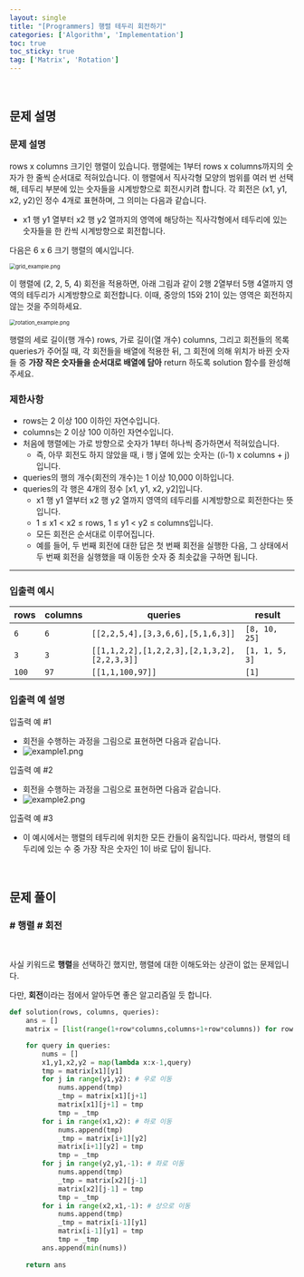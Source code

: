 ```yaml
---
layout: single
title: "[Programmers] 행렬 테두리 회전하기"
categories: ['Algorithm', 'Implementation']
toc: true
toc_sticky: true
tag: ['Matrix', 'Rotation']
---
```




<br>

## 문제 설명

### 문제 설명

rows x columns 크기인 행렬이 있습니다. 행렬에는 1부터 rows x columns까지의 숫자가 한 줄씩 순서대로 적혀있습니다. 이 행렬에서 직사각형 모양의 범위를 여러 번 선택해, 테두리 부분에 있는 숫자들을 시계방향으로 회전시키려 합니다. 각 회전은 (x1, y1, x2, y2)인 정수 4개로 표현하며, 그 의미는 다음과 같습니다.

* x1 행 y1 열부터 x2 행 y2 열까지의 영역에 해당하는 직사각형에서 테두리에 있는 숫자들을 한 칸씩 시계방향으로 회전합니다.

다음은 6 x 6 크기 행렬의 예시입니다.

<img src="https://grepp-programmers.s3.ap-northeast-2.amazonaws.com/files/ybm/4c3c0fab-11f4-43b6-b290-6f4017e9379f/grid_example.png" alt="grid_example.png" style="zoom:67%;" />

이 행렬에 (2, 2, 5, 4) 회전을 적용하면, 아래 그림과 같이 2행 2열부터 5행 4열까지 영역의 테두리가 시계방향으로 회전합니다. 이때, 중앙의 15와 21이 있는 영역은 회전하지 않는 것을 주의하세요.

<img src="https://grepp-programmers.s3.ap-northeast-2.amazonaws.com/files/ybm/962df137-5c71-4091-ad9f-8e322910c1ab/rotation_example.png" alt="rotation_example.png" style="zoom:67%;" />

행렬의 세로 길이(행 개수) rows, 가로 길이(열 개수) columns, 그리고 회전들의 목록 queries가 주어질 때, 각 회전들을 배열에 적용한 뒤, 그 회전에 의해 위치가 바뀐 숫자들 중 **가장 작은 숫자들을 순서대로 배열에 담아** return 하도록 solution 함수를 완성해주세요.

### 제한사항

* rows는 2 이상 100 이하인 자연수입니다.
* columns는 2 이상 100 이하인 자연수입니다.
* 처음에 행렬에는 가로 방향으로 숫자가 1부터 하나씩 증가하면서 적혀있습니다.
    * 즉, 아무 회전도 하지 않았을 때, i 행 j 열에 있는 숫자는 ((i-1) x columns + j)입니다.
* queries의 행의 개수(회전의 개수)는 1 이상 10,000 이하입니다.
* queries의 각 행은 4개의 정수 [x1, y1, x2, y2]입니다.
    * x1 행 y1 열부터 x2 행 y2 열까지 영역의 테두리를 시계방향으로 회전한다는 뜻입니다.
    * 1 ≤ x1 < x2 ≤ rows, 1 ≤ y1 < y2 ≤ columns입니다.
    * 모든 회전은 순서대로 이루어집니다.
    * 예를 들어, 두 번째 회전에 대한 답은 첫 번째 회전을 실행한 다음, 그 상태에서 두 번째 회전을 실행했을 때 이동한 숫자 중 최솟값을 구하면 됩니다.

---

### 입출력 예시

| rows  | columns | queries                                     | result         |
| ----- | ------- | ------------------------------------------- | -------------- |
| `6`   | `6`     | `[[2,2,5,4],[3,3,6,6],[5,1,6,3]]`           | `[8, 10, 25]`  |
| `3`   | `3`     | `[[1,1,2,2],[1,2,2,3],[2,1,3,2],[2,2,3,3]]` | `[1, 1, 5, 3]` |
| `100` | `97`    | `[[1,1,100,97]]`                            | `[1]`          |

### 입출력 예 설명

입출력 예 #1

* 회전을 수행하는 과정을 그림으로 표현하면 다음과 같습니다.
* ![example1.png](https://grepp-programmers.s3.ap-northeast-2.amazonaws.com/files/ybm/8c8cdd84-d0ec-4b9d-bdf7-f100d0098c5e/example1.png)

입출력 예 #2

* 회전을 수행하는 과정을 그림으로 표현하면 다음과 같습니다.
* ![example2.png](https://grepp-programmers.s3.ap-northeast-2.amazonaws.com/files/ybm/e3fce2bf-9da9-41e4-926a-5d19b4f31188/example2.png)

입출력 예 #3

* 이 예시에서는 행렬의 테두리에 위치한 모든 칸들이 움직입니다. 따라서, 행렬의 테두리에 있는 수 중 가장 작은 숫자인 1이 바로 답이 됩니다.

<br>

## 문제 풀이

### \# 행렬 \# 회전

<br>

사실 키워드로 **행렬**을 선택하긴 했지만, 행렬에 대한 이해도와는 상관이 없는 문제입니다. 

다만, **회전**이라는 점에서 알아두면 좋은 알고리즘일 듯 합니다. 

```python
def solution(rows, columns, queries):
    ans = []
    matrix = [list(range(1+row*columns,columns+1+row*columns)) for row in range(rows)]

    for query in queries:
        nums = []
        x1,y1,x2,y2 = map(lambda x:x-1,query)
        tmp = matrix[x1][y1]
        for j in range(y1,y2): # 우로 이동
            nums.append(tmp)
            _tmp = matrix[x1][j+1]
            matrix[x1][j+1] = tmp
            tmp = _tmp
        for i in range(x1,x2): # 하로 이동
            nums.append(tmp)
            _tmp = matrix[i+1][y2]
            matrix[i+1][y2] = tmp
            tmp = _tmp
        for j in range(y2,y1,-1): # 좌로 이동
            nums.append(tmp)
            _tmp = matrix[x2][j-1]
            matrix[x2][j-1] = tmp
            tmp = _tmp
        for i in range(x2,x1,-1): # 상으로 이동
            nums.append(tmp)
            _tmp = matrix[i-1][y1]
            matrix[i-1][y1] = tmp
            tmp = _tmp
        ans.append(min(nums))
    
    return ans
```







<br>
